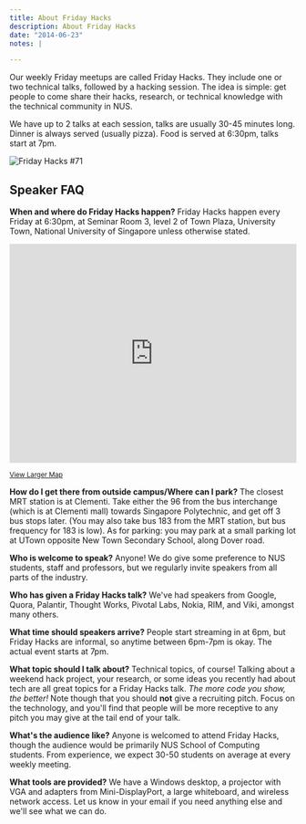 ```yaml
---
title: About Friday Hacks
description: About Friday Hacks
date: "2014-06-23"
notes: |

---
```

Our weekly Friday meetups are called Friday Hacks. They include one or two technical talks, followed by a hacking session. The idea is simple: get people to come share their hacks, research, or technical knowledge with the technical community in NUS.

We have up to 2 talks at each session, talks are usually 30-45 minutes long. Dinner is always served (usually pizza). Food is served at 6:30pm, talks start at 7pm.

![Friday Hacks #71](http://i.imgur.com/sEBVHCx.jpg)

## Speaker FAQ

**When and where do Friday Hacks happen?**
Friday Hacks happen every Friday at 6:30pm, at Seminar Room 3, level 2 of Town Plaza, University Town, National University of Singapore unless otherwise stated.
<iframe src="https://www.google.com/maps/embed?pb=!1m18!1m12!1m3!1d1994.391669932642!2d103.77345183769684!3d1.3050782076378924!2m3!1f0!2f0!3f0!3m2!1i1024!2i768!4f13.1!3m3!1m2!1s0x31da1af5ddd373f5%3A0x2b75d563936352f2!2sCREATE+Tower%2C+Create+Way%2C+Singapore!5e0!3m2!1sen!2sus!4v1407857937047" style="width: 100%; min-height: 24rem;" frameborder="0"></iframe>

<small>[View Larger Map](https://goo.gl/maps/PYzUn)</small>

**How do I get there from outside campus/Where can I park?**
The closest MRT station is at Clementi. Take either the 96 from the bus interchange (which is at Clementi mall) towards Singapore Polytechnic, and get off 3 bus stops later. (You may also take bus 183 from the MRT station, but bus frequency for 183 is low). As for parking: you may park at a small parking lot at UTown opposite New Town Secondary School, along Dover road.

**Who is welcome to speak?**
Anyone! We do give some preference to NUS students, staff and professors, but we regularly invite speakers from all parts of the industry.

**Who has given a Friday Hacks talk?**
We've had speakers from Google, Quora, Palantir, Thought Works, Pivotal Labs, Nokia, RIM, and Viki, amongst many others.

**What time should speakers arrive?**
People start streaming in at 6pm, but Friday Hacks are informal, so anytime between 6pm-7pm is okay. The actual event starts at 7pm.

**What topic should I talk about?**
Technical topics, of course! Talking about a weekend hack project, your research, or some ideas you recently had about tech are all great topics for a Friday Hacks talk. _The more code you show, the better!_ Note though that you should **not** give a recruiting pitch. Focus on the technology, and you'll find that people will be more receptive to any pitch you may give at the tail end of your talk.

**What's the audience like?**
Anyone is welcomed to attend Friday Hacks, though the audience would be primarily NUS School of Computing students. From experience, we expect 30-50 students on average at every weekly meeting.

**What tools are provided?**
We have a Windows desktop, a projector with VGA and adapters from Mini-DisplayPort, a large whiteboard, and wireless network access. Let us know in your email if you need anything else and we'll see what we can do.
